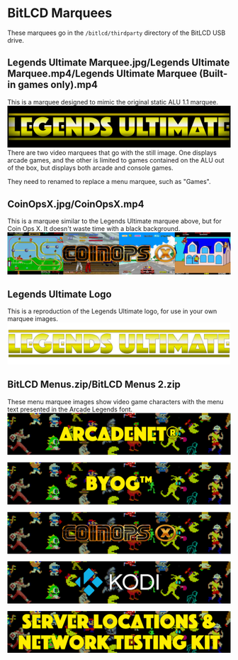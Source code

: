 # BitLCD Marquees
These marquees go in the `/bitlcd/thirdparty` directory of the BitLCD USB drive.
## Legends Ultimate Marquee.jpg/Legends Ultimate Marquee.mp4/Legends Ultimate Marquee (Built-in games only).mp4
This is a marquee designed to mimic the original static ALU 1.1 marquee.
![Legends Ultimate marquee](Legends%20Ultimate%20Marquee.jpg)
There are two video marquees that go with the still image. One displays arcade games, and the other is limited to games contained on the ALU out of the box, but displays both arcade and console games.

They need to renamed to replace a menu marquee, such as "Games".

## CoinOpsX.jpg/CoinOpsX.mp4
This is a marquee similar to the Legends Ultimate marquee above, but for Coin Ops X. It doesn't waste time with a black background.
![CoinOpsX marquee](CoinOPSX.jpg)

## Legends Ultimate Logo
This is a reproduction of the Legends Ultimate logo, for use in your own marquee images.
![Legends Ultimate Logo](Legends%20Ultimate%20Logo.png)

## BitLCD Menus.zip/BitLCD Menus 2.zip
These menu marquee images show video game characters with the menu text presented in the Arcade Legends font.
![Sample Marquee Image](samples/ArcadeNet-.jpg)

![Sample Marquee Image](samples/BYOG-.jpg)

![Sample Marquee Image](samples/CoinOps%20X.jpg)

![Sample Marquee Image](samples/Kodi.jpg)

![Sample Marquee Image](samples/Server%20Locations%20&%20Network%20Testing%20Kit.jpg)
